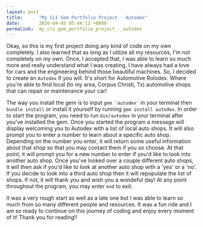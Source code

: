 ```yaml
---
layout: post
title:      "My CLI Gem Portfolio Project - Autodex"
date:       2020-04-03 05:44:12 +0000
permalink:  my_cli_gem_portfolio_project_-_autodex
---
```


Okay, so this is my first project doing any kind of code on my own completely. I also learned that as long as I utilize all my resources, I'm not completely on my own. Once, I accepted that, I was able to learn so much more and really understand what I was creating. I have always had a love for cars and the engineering behind those beautiful machines. So, I decided to create an `Autodex` if you will. It's short for Automotive Rolodex. Where you're able to find local (to my area, Corpus Christi, Tx) automotive shops that can repair or maintenance your car!

The way you install the gem is to input `gem 'autodex'` in your terminal then `bundle install` or install it yourself by running `gem install autodex`. In order to start the program, you need to run `bin/autodex` in your terminal after you've installed the gem. Once you started the program a message will display welcoming you to Autodex with a list of local auto shops. It will also prompt you to enter a number to learn about a specific auto shop. Depending on the number you enter, it will return some useful information about that shop so that you may contact them if you so choose. At that point, it will prompt you for a new number to enter if you'd like to look into another auto shop. Once you've looked over a couple different auto shops, it will then ask if you'd like to look at another auto shop with a 'yes' or a 'no'. If you decide to look into a third auto shop then it will repopulate the list of shops. If not, it will thank you and wish you a wondeful day! At any point throughout the program, you may enter `end` to exit. 

It was a very rough start as well as a late one but I was able to learn so much from so many different people and resources. It was a fun ride and I am so ready to continue on this journey of coding and enjoy every moment of it! Thank you for reading!!


